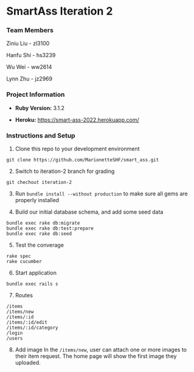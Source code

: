 # SmartAss Iteration 2

### Team Members

Ziniu Liu - zl3100

Hanfu Shi - hs3239

Wu Wei - ww2614

Lynn Zhu - jz2969

### Project Information

- **Ruby Version:** 3.1.2

- **Heroku:** https://smart-ass-2022.herokuapp.com/

### Instructions and Setup

1. Clone this repo to your development environment

`git clone https://github.com/MarionetteSHF/smart_ass.git`

2. Switch to iteration-2 branch for grading

`git chechout iteration-2`

3. Run `bundle install --without production` to make sure all gems are properly installed

4. Build our initial database schema, and add some seed data

```shell
bundle exec rake db:migrate
bundle exec rake db:test:prepare
bundle exec rake db:seed
```

5. Test the converage

```shell
rake spec
rake cucumber
```

6. Start application

```shell
bundle exec rails s
```

7. Routes

```shell
/items
/items/new
/items/:id
/items/:id/edit
/items/:id/category
/login
/users
```

8. Add image
   In the `/items/new`, user can attach one or more images to their item request. The home page will show the first image they uploaded.
